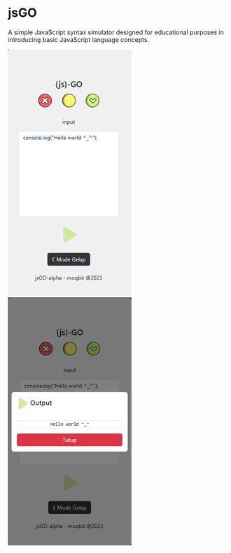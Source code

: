 # jsGO
A simple JavaScript syntax simulator designed for educational purposes in introducing basic JavaScript language concepts.

![ss0](0.png)
![ss1](1.png)
